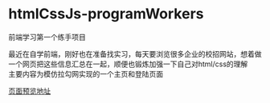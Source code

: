 # htmlCssJs-programWorkers
前端学习第一个练手项目

最近在自学前端，刚好也在准备找实习，每天要浏览很多企业的校招网站，想着做一个网页把这些信息汇总在一起，顺便也锻炼加强一下自己对html/css的理解  
主要内容为模仿拉勾网实现的一个主页和登陆页面  

[页面预览地址](https://rhinycm.github.io/htmlCssJs-programWorkers/index.html)  
